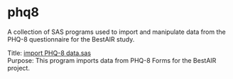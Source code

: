 phq8
====
A collection of SAS programs used to import and manipulate data from the PHQ-8 questionnaire for the BestAIR study.

Title: [import PHQ-8 data.sas](https://github.com/sleepepi/bestair-sas/blob/master/phq8/import%20and%20score%20phq8.sas)  
Purpose: This program imports data from PHQ-8 Forms for the BestAIR project.  
